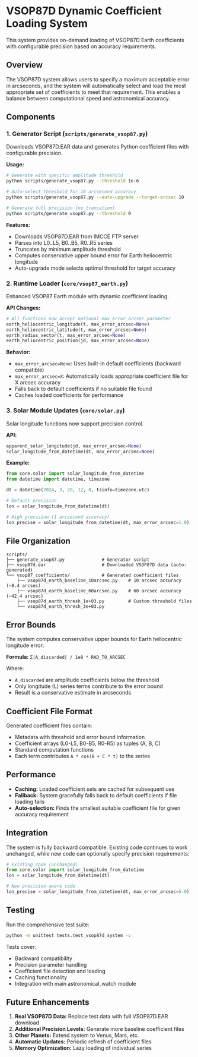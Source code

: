 # VSOP87D Dynamic Coefficient Loading System

This system provides on-demand loading of VSOP87D Earth coefficients with configurable precision based on accuracy requirements.

## Overview

The VSOP87D system allows users to specify a maximum acceptable error in arcseconds, and the system will automatically select and load the most appropriate set of coefficients to meet that requirement. This enables a balance between computational speed and astronomical accuracy.

## Components

### 1. Generator Script (`scripts/generate_vsop87.py`)

Downloads VSOP87D.EAR data and generates Python coefficient files with configurable precision.

**Usage:**
```bash
# Generate with specific amplitude threshold
python scripts/generate_vsop87.py --threshold 1e-6

# Auto-select threshold for 10 arcsecond accuracy
python scripts/generate_vsop87.py --auto-upgrade --target-arcsec 10

# Generate full precision (no truncation)
python scripts/generate_vsop87.py --threshold 0
```

**Features:**
- Downloads VSOP87D.EAR from IMCCE FTP server
- Parses into L0..L5, B0..B5, R0..R5 series  
- Truncates by minimum amplitude threshold
- Computes conservative upper bound error for Earth heliocentric longitude
- Auto-upgrade mode selects optimal threshold for target accuracy

### 2. Runtime Loader (`core/vsop87_earth.py`)

Enhanced VSOP87 Earth module with dynamic coefficient loading.

**API Changes:**
```python
# All functions now accept optional max_error_arcsec parameter
earth_heliocentric_longitude(t, max_error_arcsec=None)
earth_heliocentric_latitude(t, max_error_arcsec=None) 
earth_radius_vector(t, max_error_arcsec=None)
earth_heliocentric_position(jd, max_error_arcsec=None)
```

**Behavior:**
- `max_error_arcsec=None`: Uses built-in default coefficients (backward compatible)
- `max_error_arcsec=X`: Automatically loads appropriate coefficient file for X arcsec accuracy
- Falls back to default coefficients if no suitable file found
- Caches loaded coefficients for performance

### 3. Solar Module Updates (`core/solar.py`)

Solar longitude functions now support precision control.

**API:**
```python
apparent_solar_longitude(jd, max_error_arcsec=None)
solar_longitude_from_datetime(dt, max_error_arcsec=None)
```

**Example:**
```python
from core.solar import solar_longitude_from_datetime
from datetime import datetime, timezone

dt = datetime(2024, 3, 20, 12, 0, tzinfo=timezone.utc)

# Default precision
lon = solar_longitude_from_datetime(dt)

# High precision (1 arcsecond accuracy)
lon_precise = solar_longitude_from_datetime(dt, max_error_arcsec=1.0)
```

## File Organization

```
scripts/
├── generate_vsop87.py              # Generator script
├── vsop87d.ear                     # Downloaded VSOP87D data (auto-generated)
└── vsop87_coefficients/            # Generated coefficient files
    ├── vsop87d_earth_baseline_10arcsec.py    # 10 arcsec accuracy (~8.4 arcsec)
    ├── vsop87d_earth_baseline_60arcsec.py    # 60 arcsec accuracy (~42.4 arcsec)
    ├── vsop87d_earth_thresh_1e+03.py         # Custom threshold files
    └── vsop87d_earth_thresh_3e+03.py
```

## Error Bounds

The system computes conservative upper bounds for Earth heliocentric longitude error:

**Formula:** `Σ|A_discarded| / 1e8 * RAD_TO_ARCSEC`

Where:
- `A_discarded` are amplitude coefficients below the threshold
- Only longitude (L) series terms contribute to the error bound
- Result is a conservative estimate in arcseconds

## Coefficient File Format

Generated coefficient files contain:
- Metadata with threshold and error bound information
- Coefficient arrays (L0-L5, B0-B5, R0-R5) as tuples (A, B, C)
- Standard computation functions
- Each term contributes `A * cos(B + C * t)` to the series

## Performance

- **Caching:** Loaded coefficient sets are cached for subsequent use
- **Fallback:** System gracefully falls back to default coefficients if file loading fails
- **Auto-selection:** Finds the smallest suitable coefficient file for given accuracy requirement

## Integration

The system is fully backward compatible. Existing code continues to work unchanged, while new code can optionally specify precision requirements:

```python
# Existing code (unchanged)
from core.solar import solar_longitude_from_datetime
lon = solar_longitude_from_datetime(dt)

# New precision-aware code
lon_precise = solar_longitude_from_datetime(dt, max_error_arcsec=5.0)
```

## Testing

Run the comprehensive test suite:
```bash
python -m unittest tests.test_vsop87d_system -v
```

Tests cover:
- Backward compatibility
- Precision parameter handling
- Coefficient file detection and loading
- Caching functionality
- Integration with main astronomical_watch module

## Future Enhancements

1. **Real VSOP87D Data:** Replace test data with full VSOP87D.EAR download
2. **Additional Precision Levels:** Generate more baseline coefficient files
3. **Other Planets:** Extend system to Venus, Mars, etc.
4. **Automatic Updates:** Periodic refresh of coefficient files
5. **Memory Optimization:** Lazy loading of individual series
